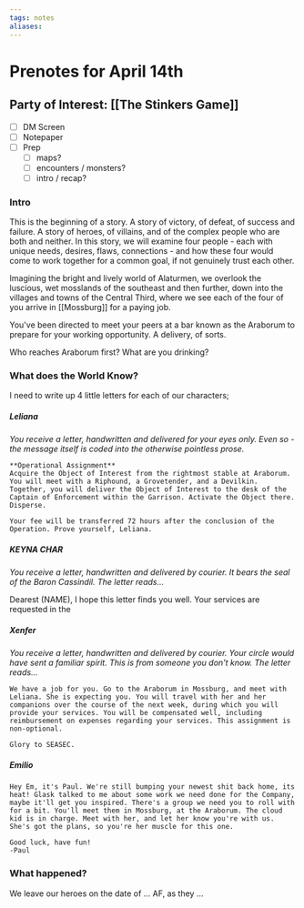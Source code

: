 ```yaml
---
tags: notes
aliases:
---
```


# Prenotes for April 14th
## Party of Interest: [[The Stinkers Game]]
- [ ] DM Screen
- [ ] Notepaper
- [ ] Prep
	- [ ] maps?
	- [ ] encounters / monsters?
	- [ ] intro / recap?

### Intro

This is the beginning of a story. A story of victory, of defeat, of success and failure. A story of heroes, of villains, and of the complex people who are both and neither. In this story, we will examine four people - each with unique needs, desires, flaws, connections - and how these four would come to work together for a common goal, if not genuinely trust each other.

Imagining the bright and lively world of Alaturmen, we overlook the luscious, wet mosslands of the southeast and then further, down into the villages and towns of the Central Third, where we see each of the four of you arrive in [[Mossburg]] for a paying job.

You've been directed to meet your peers at a bar known as the Araborum to prepare for your working opportunity. A delivery, of sorts.

Who reaches Araborum first? What are you drinking?

### What does the World Know?

I need to write up 4 little letters for each of our characters;

##### Leliana
*You receive a letter, handwritten and delivered for your eyes only. Even so - the message itself is coded into the otherwise pointless prose.*

```
**Operational Assignment**
Acquire the Object of Interest from the rightmost stable at Araborum. You will meet with a Riphound, a Grovetender, and a Devilkin. Together, you will deliver the Object of Interest to the desk of the Captain of Enforcement within the Garrison. Activate the Object there. Disperse.

Your fee will be transferred 72 hours after the conclusion of the Operation. Prove yourself, Leliana.
```

##### KEYNA CHAR
*You receive a letter, handwritten and delivered by courier. It bears the seal of the Baron Cassindil. The letter reads...*

Dearest (NAME), I hope this letter finds you well. Your services are requested in the 

##### Xenfer
*You receive a letter, handwritten and delivered by courier. Your circle would have sent a familiar spirit. This is from someone you don't know. The letter reads...*

```
We have a job for you. Go to the Araborum in Mossburg, and meet with Leliana. She is expecting you. You will travel with her and her companions over the course of the next week, during which you will provide your services. You will be compensated well, including reimbursement on expenses regarding your services. This assignment is non-optional.

Glory to SEASEC.
```

##### Emilio
```
Hey Em, it's Paul. We're still bumping your newest shit back home, its heat! Glask talked to me about some work we need done for the Company, maybe it'll get you inspired. There's a group we need you to roll with for a bit. You'll meet them in Mossburg, at the Araborum. The cloud kid is in charge. Meet with her, and let her know you're with us. She's got the plans, so you're her muscle for this one.

Good luck, have fun!
-Paul
```

### What happened?


We leave our heroes on the date of ... AF, as they ...